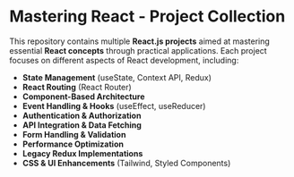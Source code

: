 # **Mastering React - Project Collection**

This repository contains multiple **React.js projects** aimed at mastering essential **React concepts** through practical applications. Each project focuses on different aspects of React development, including:

- **State Management** (useState, Context API, Redux)
- **React Routing** (React Router)
- **Component-Based Architecture**
- **Event Handling & Hooks** (useEffect, useReducer)
- **Authentication & Authorization**
- **API Integration & Data Fetching**
- **Form Handling & Validation**
- **Performance Optimization**
- **Legacy Redux Implementations**
- **CSS & UI Enhancements** (Tailwind, Styled Components)
